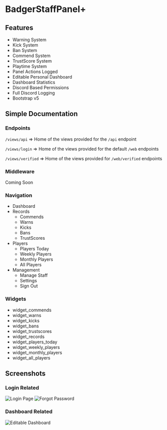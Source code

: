 # BadgerStaffPanel+

## Features
* Warning System
* Kick System
* Ban System
* Commend System
* TrustScore System
* Playtime System
* Panel Actions Logged
* Editable Personal Dashboard
* Dashboard Statistics
* Discord Based Permissions
* Full Discord Logging
* Bootstrap v5

## Simple Documentation
### Endpoints
`/views/api` => Home of the views provided for the `/api` endpoint

`/views/login` => Home of the views provided for the default `/web` endpoints

`/views/verified` => Home of the views provided for `/web/verified` endpoints
### Middleware
Coming Soon
### Navigation
* Dashboard
* Records
  * Commends
  * Warns
  * Kicks
  * Bans
  * TrustScores
* Players
  * Players Today
  * Weekly Players
  * Monthly Players
  * All Players
* Management
  * Manage Staff
  * Settings
  * Sign Out

### Widgets
* widget_commends
* widget_warns
* widget_kicks
* widget_bans
* widget_trustscores
* widget_records
* widget_players_today
* widget_weekly_players
* widget_monthly_players
* widget_all_players

## Screenshots
### Login Related
![Login Page](https://i.gyazo.com/6a400575d5ce1445664b25f201b834aa.jpg)
![Forgot Password](https://i.gyazo.com/495f729e93d9f8014f0487909bd318f9.jpg)
### Dashboard Related
![Editable Dashboard](https://i.gyazo.com/dabfa19de0c9df75696d442e83d3efae.jpg)
